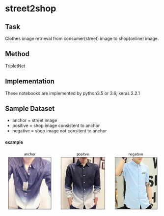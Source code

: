 # street2shop
## Task
Clothes image retrieval from consumer(street) image to shop(online) image.

## Method 
TripletNet

## Implementation
These notebooks are implemented by python3.5 or 3.6, keras 2.2.1 

## Sample Dataset
- anchor = street image
- positive = shop image consistent to anchor
- negative = shop image not consitent to anchor
####  example
![](./readme_imgs/tripletSample.png)

